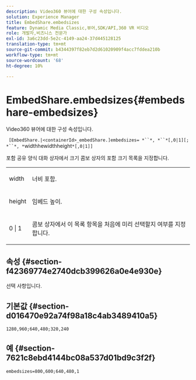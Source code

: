 ```yaml
---
description: Video360 뷰어에 대한 구성 속성입니다.
solution: Experience Manager
title: EmbedShare.embedsizes
feature: Dynamic Media Classic,뷰어,SDK/API,360 VR 비디오
role: 개발자,비즈니스 전문가
exl-id: 3a6c23dd-5e2c-4149-aa24-37d445128125
translation-type: tm+mt
source-git-commit: b4344397f82eb7d2d61020909f4acc7fddea210b
workflow-type: tm+mt
source-wordcount: '68'
ht-degree: 10%

---
```


# EmbedShare.embedsizes{#embedshare-embedsizes}

Video360 뷰어에 대한 구성 속성입니다.

` [EmbedShare.|<containerId>_embedShare.]embedsizes= *``*, *``*[,0|1][; *``*, *`widthhewidthheight`*[,0|1]]`

포함 공유 양식 대화 상자에서 크기 콤보 상자의 포함 크기 목록을 지정합니다.

<table id="table_C616483932C2482CA9794DDD7313FD7C"> 
 <tbody> 
  <tr> 
   <td colname="col1"> <p> <span class="codeph"> <span class="varname"> width </span> </span> </p> </td> 
   <td colname="col2"> <p> 너비 포함. </p> </td> 
  </tr> 
  <tr> 
   <td colname="col1"> <p> <span class="codeph"> <span class="varname"> height </span> </span> </p> </td> 
   <td colname="col2"> <p>임베드 높이. </p> </td> 
  </tr> 
  <tr> 
   <td colname="col1"> <p> <span class="codeph"> 0 | 1 </span> </p> </td> 
   <td colname="col2"> <p> 콤보 상자에서 이 목록 항목을 처음에 미리 선택할지 여부를 지정합니다. </p> </td> 
  </tr> 
 </tbody> 
</table>

## 속성 {#section-f42369774e2740dcb399626a0e4e930e}

선택 사항입니다.

## 기본값 {#section-d016470e92a74f98a18c4ab3489410a5}

`1280,960;640,480;320,240`

## 예 {#section-7621c8ebd4144bc08a537d01bd9c3f2f}

```
embedsizes=800,600;640,480,1
```

